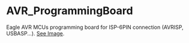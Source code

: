 # AVR_ProgrammingBoard
Eagle AVR MCUs programming board for ISP-6PIN connection (AVRISP, USBASP...).
[See Image](Image.png).
